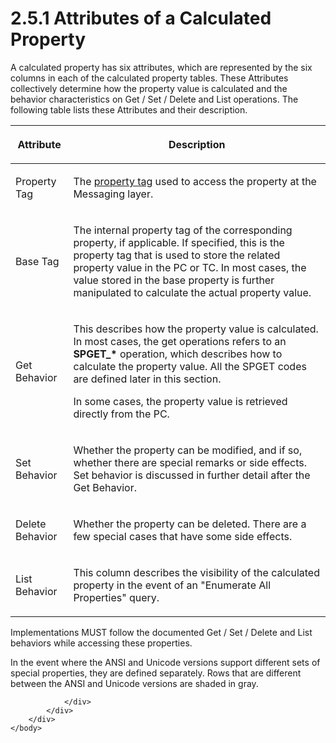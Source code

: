 <html dir="LTR" xmlns:mshelp="http://msdn.microsoft.com/mshelp" xmlns:ddue="http://ddue.schemas.microsoft.com/authoring/2003/5" xmlns:xlink="http://www.w3.org/1999/xlink" xmlns:tool="http://www.microsoft.com/tooltip">
    <head>
        <meta http-equiv="Content-Type" content="text/html; CHARSET=utf-8"></meta>
        <meta name="save" content="history"></meta>
        <title>2.5.1 Attributes of a Calculated Property</title>
        <xml>
            <mshelp:toctitle title="2.5.1 Attributes of a Calculated Property"></mshelp:toctitle>
            <mshelp:rltitle title="[MS-PST]: Attributes of a Calculated Property"></mshelp:rltitle>
            <mshelp:keyword index="A" term="42926f74-bbad-4bf3-bd15-f939af5bdc3b"></mshelp:keyword>
            <mshelp:attr name="DCSext.ContentType" value="open specification"></mshelp:attr>
            <mshelp:attr name="AssetID" value="42926f74-bbad-4bf3-bd15-f939af5bdc3b"></mshelp:attr>
            <mshelp:attr name="TopicType" value="kbRef"></mshelp:attr>
            <mshelp:attr name="DCSext.Title" value="[MS-PST]: Attributes of a Calculated Property" />
        </xml>
    </head>
    <body>
        <div id="header">
            <h1 class="heading">2.5.1 Attributes of a Calculated Property</h1>
        </div>
        <div id="mainSection">
            <div id="mainBody">
                <div id="allHistory" class="saveHistory"></div>
                <div id="sectionSection0" class="section" name="collapseableSection">
                    

<p>A calculated property has six attributes, which are
represented by the six columns in each of the calculated property tables. These
Attributes collectively determine how the property value is calculated and the
behavior characteristics on Get / Set / Delete and List operations. The
following table lists these Attributes and their description.</p>

<table>
 <thead>
  <tr>
   <th>
   <p>Attribute</p>
   </th>
   <th>
   <p>Description</p>
   </th>
  </tr>
 </thead>
 <tr>
  <td>
  <p>Property Tag</p>
  </td>
  <td>
  <p>The <a href="08220cc9-69b1-4072-a2e7-2a0ff201d505.htm#gt_550ffe03-4145-49d1-8370-a9906b00452c">property
  tag</a> used to access the property at the Messaging layer.</p>
  </td>
 </tr>
 <tr>
  <td>
  <p>Base Tag</p>
  </td>
  <td>
  <p>The internal property tag of the corresponding
  property, if applicable. If specified, this is the property tag that is used
  to store the related property value in the PC or TC. In most cases, the value
  stored in the base property is further manipulated to calculate the actual
  property value.</p>
  </td>
 </tr>
 <tr>
  <td>
  <p>Get Behavior</p>
  </td>
  <td>
  <p>This describes how the property value is calculated.
  In most cases, the get operations refers to an <b>SPGET_*</b> operation,
  which describes how to calculate the property value. All the SPGET codes are
  defined later in this section.</p>
  <p>In some cases, the property value is retrieved
  directly from the PC.</p>
  </td>
 </tr>
 <tr>
  <td>
  <p>Set Behavior</p>
  </td>
  <td>
  <p>Whether the property can be modified, and if so,
  whether there are special remarks or side effects. Set behavior is discussed
  in further detail after the Get Behavior.</p>
  </td>
 </tr>
 <tr>
  <td>
  <p>Delete Behavior</p>
  </td>
  <td>
  <p>Whether the property can be deleted. There are a few
  special cases that have some side effects.</p>
  </td>
 </tr>
 <tr>
  <td>
  <p>List Behavior</p>
  </td>
  <td>
  <p>This column describes the visibility of the calculated
  property in the event of an &quot;Enumerate All Properties&quot; query.</p>
  </td>
 </tr>
</table>

<p> </p>

<p>Implementations MUST follow the documented Get / Set /
Delete and List behaviors while accessing these properties.</p>

<p>In the event where the ANSI and Unicode versions support
different sets of special properties, they are defined separately. Rows that
are different between the ANSI and Unicode versions are shaded in gray.</p>


                </div>
            </div>
        </div>
    </body>
</html>